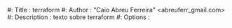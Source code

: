 #: Title : terraform
#: Author : "Caio Abreu Ferreira" <abreuferr_gmail.com>
#: Description : texto sobre terraform
#: Options : 
